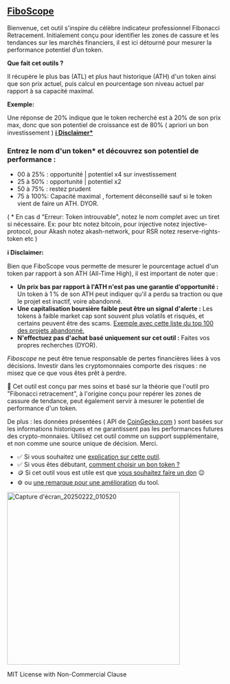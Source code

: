 ## [FiboScope](https://fiboscope.netlify.app/)

﻿Bienvenue, cet outil s'inspire du célèbre indicateur professionnel Fibonacci Retracement. Initialement conçu pour identifier les zones de cassure et les tendances sur les marchés financiers, il est ici détourné pour mesurer la performance potentiel d’un token.

**Que fait cet outils ?**

Il récupère le plus bas (ATL) et plus haut historique (ATH) d'un token ainsi que son prix actuel, puis calcul en pourcentage son niveau actuel par rapport à sa capacité maximal.

**Exemple:**

Une réponse de 20% indique que le token recherché est à 20% de son prix max, donc que son potentiel de croissance est de 80% ( apriori un bon investissement ) **[ℹ️ Disclaimer*](https://savoir-relatif-et-absolu.netlify.app/fibonacci-tool/#dyor)**

  

### Entrez le nom d'un token* et découvrez son potentiel de performance :

-   00 à 25% : opportunité | potentiel x4 sur investissement
-   25 à 50% : opportunité | potentiel x2
-   50 à 75% : restez prudent
-   75 à 100%: Capacité maximal , fortement déconseillé sauf si le token vient de faire un ATH. DYOR.

( * En cas d "Erreur: Token introuvable", notez le nom complet avec un tiret si nécessaire. Ex: pour btc notez bitcoin, pour injective notez injective-protocol, pour Akash notez akash-network, pour RSR notez reserve-rights-token etc )

  

  

  

**ℹ️ Disclaimer:**

Bien que FiboScope vous permette de mesurer le pourcentage actuel d'un token par rapport à son ATH (All-Time High), il est important de noter que :

-   **Un prix bas par rapport à l'ATH n'est pas une garantie d'opportunité :** Un token à 1 % de son ATH peut indiquer qu'il a perdu sa traction ou que le projet est inactif, voire abandonné.
-   **Une capitalisation boursière faible peut être un signal d'alerte :** Les tokens à faible market cap sont souvent plus volatils et risqués, et certains peuvent être des scams. [Exemple avec cette liste du top 100 des projets abandonné.](https://savoir-relatif-et-absolu.netlify.app/fibonacci-tool/top-ten-scam)
-   **N'effectuez pas d'achat basé uniquement sur cet outil :** Faites vos propres recherches (DYOR).

_Fiboscope_ ne peut être tenue responsable de pertes financières liées à vos décisions. Investir dans les cryptomonnaies comporte des risques : ne misez que ce que vous êtes prêt à perdre.

🚨 Cet outil est conçu par mes soins et basé sur la théorie que l'outil pro "Fibonacci retracement", à l'origine conçu pour repérer les zones de cassure de tendance, peut également servir à mesurer le potentiel de performance d'un token.

De plus : les données présentées ( API de [CoinGecko.com](https://www.coingecko.com) ) sont basées sur les informations historiques et ne garantissent pas les performances futures des crypto-monnaies. Utilisez cet outil comme un support supplémentaire, et non comme une source unique de décision. Merci.

-   ✅ Si vous souhaitez une [explication sur cette outil](https://medium.com/@gael-berru/fibonacci-retracement-a56d53d5863d).
-   ✅ Si vous êtes débutant, [comment choisir un bon token ?](https://savoir-relatif-et-absolu.netlify.app/comment-choisir-un-bon-token)
-   🪙 Si cet outil vous est utile est que [vous souhaitez faire un don](https://savoir-relatif-et-absolu.netlify.app/donation) 😉
-   ⚙️ ou [une remarque pour une amélioration](https://savoir-relatif-et-absolu.netlify.app/index.html/#espace-commentaire) du tool.

<img width="402" alt="Capture d'écran_20250222_010520" src="https://github.com/user-attachments/assets/52213122-849f-4cb3-9779-04d95263dac2" />

MIT License with Non-Commercial Clause
